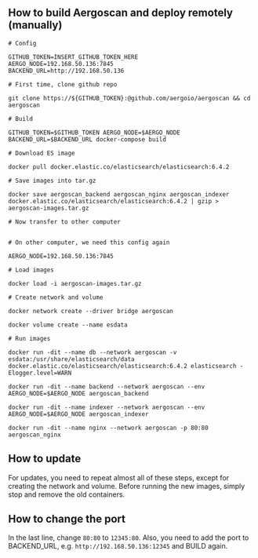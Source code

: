 ## How to build Aergoscan and deploy remotely (manually)

```shell
# Config

GITHUB_TOKEN=INSERT_GITHUB_TOKEN_HERE
AERGO_NODE=192.168.50.136:7845
BACKEND_URL=http://192.168.50.136

# First time, clone github repo

git clone https://${GITHUB_TOKEN}:@github.com/aergoio/aergoscan && cd aergoscan

# Build

GITHUB_TOKEN=$GITHUB_TOKEN AERGO_NODE=$AERGO_NODE BACKEND_URL=$BACKEND_URL docker-compose build

# Download ES image

docker pull docker.elastic.co/elasticsearch/elasticsearch:6.4.2

# Save images into tar.gz

docker save aergoscan_backend aergoscan_nginx aergoscan_indexer docker.elastic.co/elasticsearch/elasticsearch:6.4.2 | gzip > aergoscan-images.tar.gz

# Now transfer to other computer


# On other computer, we need this config again

AERGO_NODE=192.168.50.136:7845

# Load images

docker load -i aergoscan-images.tar.gz

# Create network and volume

docker network create --driver bridge aergoscan

docker volume create --name esdata

# Run images

docker run -dit --name db --network aergoscan -v esdata:/usr/share/elasticsearch/data docker.elastic.co/elasticsearch/elasticsearch:6.4.2 elasticsearch -Elogger.level=WARN

docker run -dit --name backend --network aergoscan --env AERGO_NODE=$AERGO_NODE aergoscan_backend 

docker run -dit --name indexer --network aergoscan --env AERGO_NODE=$AERGO_NODE aergoscan_indexer 

docker run -dit --name nginx --network aergoscan -p 80:80 aergoscan_nginx
```

## How to update

For updates, you need to repeat almost all of these steps, except for creating the network and volume. Before running the new images, simply stop and remove the old containers.

## How to change the port

In the last line, change `80:80` to `12345:80`. Also, you need to add the port to BACKEND_URL, e.g. `http://192.168.50.136:12345` and BUILD again.
